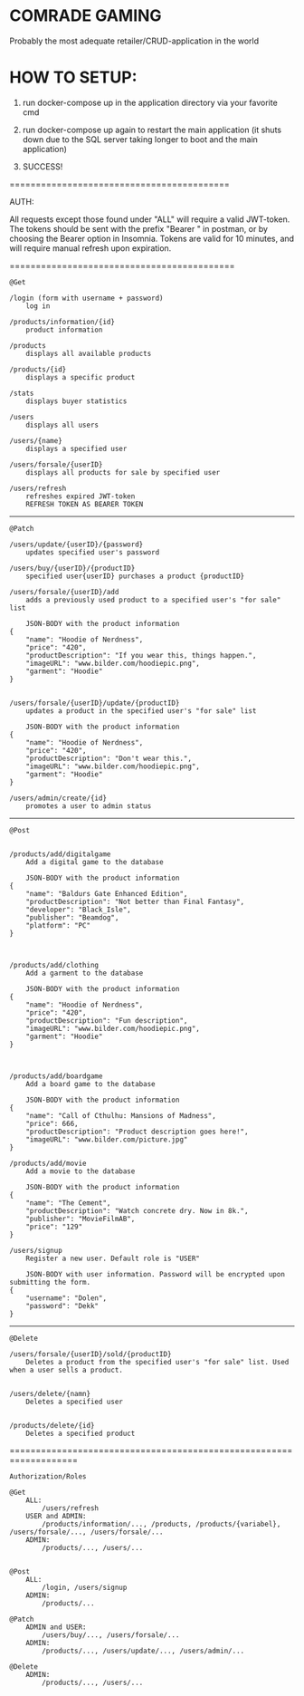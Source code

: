 # COMRADE GAMING
Probably the most adequate retailer/CRUD-application in the world


# HOW TO SETUP:

 1. run docker-compose up in the application directory via your favorite cmd

 2. run docker-compose up again to restart the main application (it shuts down due to the SQL server taking longer to boot and the main application)

 3. SUCCESS!


==========================================

AUTH:

All requests except those found under "ALL" will require a valid JWT-token. The tokens should be sent with the prefix "Bearer " in postman, or by choosing the Bearer option in Insomnia. Tokens are valid for 10 minutes, and will require manual refresh upon expiration.


===========================================
```
@Get

/login (form with username + password) 
	log in

/products/information/{id}
	product information

/products
	displays all available products

/products/{id}
	displays a specific product

/stats
	displays buyer statistics

/users
	displays all users

/users/{name}
	displays a specified user

/users/forsale/{userID}
	displays all products for sale by specified user

/users/refresh
	refreshes expired JWT-token
	REFRESH TOKEN AS BEARER TOKEN
```
-----------------------------------------------------
```
@Patch

/users/update/{userID}/{password}
	updates specified user's password

/users/buy/{userID}/{productID}
	specified user{userID} purchases a product {productID} 

/users/forsale/{userID}/add
	adds a previously used product to a specified user's "for sale" list
	
	JSON-BODY with the product information
{
	"name": "Hoodie of Nerdness",
	"price": "420",
	"productDescription": "If you wear this, things happen.",
	"imageURL": "www.bilder.com/hoodiepic.png",
	"garment": "Hoodie"
}


/users/forsale/{userID}/update/{productID}
	updates a product in the specified user's "for sale" list
	
	JSON-BODY with the product information
{
	"name": "Hoodie of Nerdness",
	"price": "420",
	"productDescription": "Don't wear this.",
	"imageURL": "www.bilder.com/hoodiepic.png",
	"garment": "Hoodie"
}

/users/admin/create/{id}
	promotes a user to admin status
```
--------------------------------------------------------
```
@Post


/products/add/digitalgame
	Add a digital game to the database
	
	JSON-BODY with the product information
{
	"name": "Baldurs Gate Enhanced Edition",
	"productDescription": "Not better than Final Fantasy",
	"developer": "Black_Isle",
	"publisher": "Beamdog",
	"platform": "PC"
}



/products/add/clothing
	Add a garment to the database
	
	JSON-BODY with the product information
{
	"name": "Hoodie of Nerdness",
	"price": "420",
	"productDescription": "Fun description",
	"imageURL": "www.bilder.com/hoodiepic.png",
	"garment": "Hoodie"
}



/products/add/boardgame
	Add a board game to the database
	
	JSON-BODY with the product information
{
	"name": "Call of Cthulhu: Mansions of Madness",
	"price": 666,
	"productDescription": "Product description goes here!",
	"imageURL": "www.bilder.com/picture.jpg"
}

/products/add/movie
	Add a movie to the database
	
	JSON-BODY with the product information
{
	"name": "The Cement",
	"productDescription": "Watch concrete dry. Now in 8k.",
	"publisher": "MovieFilmAB",
	"price": "129"
}

/users/signup
	Register a new user. Default role is "USER"
	
	JSON-BODY with user information. Password will be encrypted upon submitting the form.
{ 
	"username": "Dolen",
	"password": "Dekk"
}

```
------------------------------------------------------
```
@Delete

/users/forsale/{userID}/sold/{productID}
	Deletes a product from the specified user's "for sale" list. Used when a user sells a product.


/users/delete/{namn}
	Deletes a specified user


/products/delete/{id}
	Deletes a specified product

```
===================================================================
```
Authorization/Roles

@Get
	ALL:
		/users/refresh
	USER and ADMIN:
		/products/information/..., /products, /products/{variabel}, /users/forsale/..., /users/forsale/...
	ADMIN:
		/products/..., /users/...
	

@Post
	ALL:
		/login, /users/signup
	ADMIN:
		/products/...

@Patch
	ADMIN and USER:
		/users/buy/..., /users/forsale/...
	ADMIN:
		/products/..., /users/update/..., /users/admin/...

@Delete
	ADMIN:
		/products/..., /users/...
```


